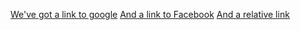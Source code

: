 [We've got a link to google](www.google.com)
[And a link to Facebook](https://www.facebook.com) [And a relative link](/page)
